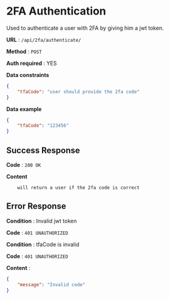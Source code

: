 # 2FA Authentication

Used to authenticate a user with 2FA by giving him a jwt token.

**URL** : `/api/2fa/authenticate/`

**Method** : `POST`

**Auth required** : YES

**Data constraints**

```json
{
    "tfaCode": "user should provide the 2fa code"
}
```

**Data example**

```json
{
    "tfaCode": "123456"
}
```

## Success Response

**Code** : `200 OK`

**Content**

```
    will return a user if the 2fa code is correct
```

## Error Response

**Condition** : Invalid jwt token

**Code** : `401 UNAUTHORIZED`

**Condition** : tfaCode is invalid

**Code** : `401 UNAUTHORIZED`

**Content** :

```json
{
    "message": "Invalid code"
}
```
